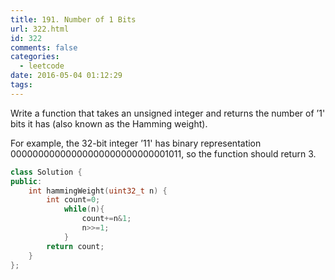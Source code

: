 ```yaml
---
title: 191. Number of 1 Bits
url: 322.html
id: 322
comments: false
categories:
  - leetcode
date: 2016-05-04 01:12:29
tags:
---
```


Write a function that takes an unsigned integer and returns the number of ’1' bits it has (also known as the Hamming weight). 

For example, the 32-bit integer ’11' has binary representation 00000000000000000000000000001011, so the function should return 3.
```c++
class Solution {
public:
    int hammingWeight(uint32_t n) {
        int count=0;
            while(n){
                count+=n&1;
                n>>=1;
            }
        return count;
    }
};
```